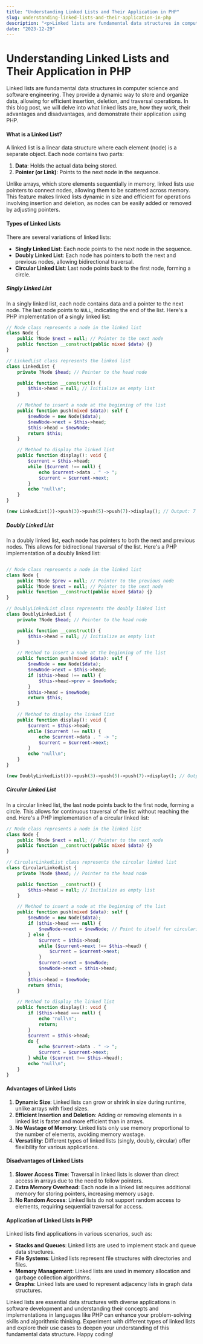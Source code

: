 ```yaml
---
title: "Understanding Linked Lists and Their Application in PHP"
slug: understanding-linked-lists-and-their-application-in-php
description: "<p>Linked lists are fundamental data structures in computer science and software engineering. They provide a dynamic way to store and organize data, allowing for efficient insertion, deletion, and traversal operations. In this blog post, we will delve into what linked lists are, how they work, their advantages and disadvantages, and...</p>\n"
date: "2023-12-29"
---
```


# Understanding Linked Lists and Their Application in PHP

Linked lists are fundamental data structures in computer science and software engineering. They provide a dynamic way to store and organize data, allowing for efficient insertion, deletion, and traversal operations. In this blog post, we will delve into what linked lists are, how they work, their advantages and disadvantages, and demonstrate their application using PHP.

#### What is a Linked List?

A linked list is a linear data structure where each element (node) is a separate object. Each node contains two parts:

1. **Data**: Holds the actual data being stored.
2. **Pointer (or Link)**: Points to the next node in the sequence.

Unlike arrays, which store elements sequentially in memory, linked lists use pointers to connect nodes, allowing them to be scattered across memory. This feature makes linked lists dynamic in size and efficient for operations involving insertion and deletion, as nodes can be easily added or removed by adjusting pointers.

#### Types of Linked Lists

There are several variations of linked lists:

-   **Singly Linked List**: Each node points to the next node in the sequence.
-   **Doubly Linked List**: Each node has pointers to both the next and previous nodes, allowing bidirectional traversal.
-   **Circular Linked List**: Last node points back to the first node, forming a circle.

##### Singly Linked List

In a singly linked list, each node contains data and a pointer to the next node. The last node points to `NULL`, indicating the end of the list. Here's a PHP implementation of a singly linked list:

```php
// Node class represents a node in the linked list
class Node {
    public ?Node $next = null; // Pointer to the next node
    public function __construct(public mixed $data) {}
}

// LinkedList class represents the linked list
class LinkedList {
    private ?Node $head; // Pointer to the head node

    public function __construct() {
        $this->head = null; // Initialize as empty list
    }

    // Method to insert a node at the beginning of the list
    public function push(mixed $data): self {
        $newNode = new Node($data);
        $newNode->next = $this->head;
        $this->head = $newNode;
        return $this;
    }

    // Method to display the linked list
    public function display(): void {
        $current = $this->head;
        while ($current !== null) {
            echo $current->data . " -> ";
            $current = $current->next;
        }
        echo "null\n";
    }
}

(new LinkedList())->push(3)->push(5)->push(7)->display(); // Output: 7 -> 5 -> 3 -> null
```

##### Doubly Linked List

In a doubly linked list, each node has pointers to both the next and previous nodes. This allows for bidirectional traversal of the list. Here's a PHP implementation of a doubly linked list:

```php

// Node class represents a node in the linked list
class Node {
    public ?Node $prev = null; // Pointer to the previous node
    public ?Node $next = null; // Pointer to the next node
    public function __construct(public mixed $data) {}
}

// DoublyLinkedList class represents the doubly linked list
class DoublyLinkedList {
    private ?Node $head; // Pointer to the head node

    public function __construct() {
        $this->head = null; // Initialize as empty list
    }

    // Method to insert a node at the beginning of the list
    public function push(mixed $data): self {
        $newNode = new Node($data);
        $newNode->next = $this->head;
        if ($this->head !== null) {
            $this->head->prev = $newNode;
        }
        $this->head = $newNode;
        return $this;
    }

    // Method to display the linked list
    public function display(): void {
        $current = $this->head;
        while ($current !== null) {
            echo $current->data . " -> ";
            $current = $current->next;
        }
        echo "null\n";
    }
}

(new DoublyLinkedList())->push(3)->push(5)->push(7)->display(); // Output: 7 -> 5 -> 3 -> null
```

##### Circular Linked List

In a circular linked list, the last node points back to the first node, forming a circle. This allows for continuous traversal of the list without reaching the end. Here's a PHP implementation of a circular linked list:

```php
// Node class represents a node in the linked list
class Node {
    public ?Node $next = null; // Pointer to the next node
    public function __construct(public mixed $data) {}
}

// CircularLinkedList class represents the circular linked list
class CircularLinkedList {
    private ?Node $head; // Pointer to the head node

    public function __construct() {
        $this->head = null; // Initialize as empty list
    }

    // Method to insert a node at the beginning of the list
    public function push(mixed $data): self {
        $newNode = new Node($data);
        if ($this->head === null) {
            $newNode->next = $newNode; // Point to itself for circularity
        } else {
            $current = $this->head;
            while ($current->next !== $this->head) {
                $current = $current->next;
            }
            $current->next = $newNode;
            $newNode->next = $this->head;
        }
        $this->head = $newNode;
        return $this;
    }

    // Method to display the linked list
    public function display(): void {
        if ($this->head === null) {
            echo "null\n";
            return;
        }
        $current = $this->head;
        do {
            echo $current->data . " -> ";
            $current = $current->next;
        } while ($current !== $this->head);
        echo "null\n";
    }
}
```

#### Advantages of Linked Lists

1. **Dynamic Size**: Linked lists can grow or shrink in size during runtime, unlike arrays with fixed sizes.
2. **Efficient Insertion and Deletion**: Adding or removing elements in a linked list is faster and more efficient than in arrays.
3. **No Wastage of Memory**: Linked lists only use memory proportional to the number of elements, avoiding memory wastage.
4. **Versatility**: Different types of linked lists (singly, doubly, circular) offer flexibility for various applications.

#### Disadvantages of Linked Lists

1. **Slower Access Time**: Traversal in linked lists is slower than direct access in arrays due to the need to follow pointers.
2. **Extra Memory Overhead**: Each node in a linked list requires additional memory for storing pointers, increasing memory usage.
3. **No Random Access**: Linked lists do not support random access to elements, requiring sequential traversal for access.

#### Application of Linked Lists in PHP

Linked lists find applications in various scenarios, such as:

-   **Stacks and Queues**: Linked lists are used to implement stack and queue data structures.
-   **File Systems**: Linked lists represent file structures with directories and files.
-   **Memory Management**: Linked lists are used in memory allocation and garbage collection algorithms.
-   **Graphs**: Linked lists are used to represent adjacency lists in graph data structures.

Linked lists are essential data structures with diverse applications in software development and understanding their concepts and implementations in languages like PHP can enhance your problem-solving skills and algorithmic thinking. Experiment with different types of linked lists and explore their use cases to deepen your understanding of this fundamental data structure. Happy coding!
